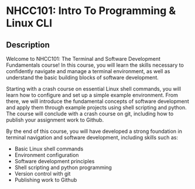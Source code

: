 # NHCC101: Intro To Programming & Linux CLI

## Description

Welcome to NHCC101: The Terminal and Software Development Fundamentals course! In this course, you will learn the skills necessary to confidently navigate and manage a terminal environment, as well as understand the basic building blocks of software development.

Starting with a crash course on essential Linux shell commands, you will learn how to configure and set up a simple example environment. From there, we will introduce the fundamental concepts of software development and apply them through example projects using shell scripting and python. The course will conclude with a crash course on git, including how to publish your assignment work to Github.

By the end of this course, you will have developed a strong foundation in terminal navigation and software development, including skills such as:

- Basic Linux shell commands
- Environment configuration
- Software development principles
- Shell scripting and python programming
- Version control with git
- Publishing work to Github
